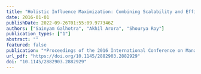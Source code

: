 ```yaml
---
title: "Holistic Influence Maximization: Combining Scalability and Efficiency with Opinion-Aware Models"
date: 2016-01-01
publishDate: 2022-09-26T01:55:09.977346Z
authors: ["Sainyam Galhotra", "Akhil Arora", "Shourya Roy"]
publication_types: ["1"]
abstract: ""
featured: false
publication: "*Proceedings of the 2016 International Conference on Management of Data, SIGMOD Conference 2016, San Francisco, CA, USA, June 26 - July 01, 2016*"
url_pdf: "https://doi.org/10.1145/2882903.2882929"
doi: "10.1145/2882903.2882929"
---
```


